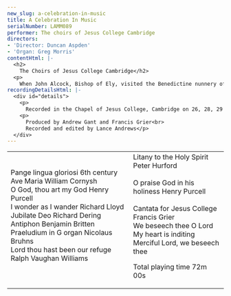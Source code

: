 ```yaml
---
new_slug: a-celebration-in-music
title: A Celebration In Music
serialNumber: LAMM089
performer: The choirs of Jesus College Cambridge
directors:
- 'Director: Duncan Aspden'
- 'Organ: Greg Morris'
contentHtml: |-
  <h2>
    The Choirs of Jesus College Cambridge</h2>
  <p>
    When John Alcock, Bishop of Ely, visited the Benedictine nunnery of St Radegund, he found only two nuns remaining - it is alleged - one of great age, the other pregnant. In 1496 he dissolved the convent and founded on the same site 'The College of the Blessed Virgin Mary, Saint John the Evangelist, and the Glorious Virgin Saint Radegund', from its first days commonly called Jesus College. The existing nunnery buildings, including the twelfth century Chapel and surrounding Cloister Court, were incorporated into the new college and are thus the oldest collegiate buildings in Cambridge. Together with the College, Alcock (pictured on the cover) founded a chantry and grammar school to provide music for Chapel worship. Following the Reformation, the school was closed, and apart from a brief period between 1634 and 1642, services were conducted without music until 1849. In this year, a choir on the Cathedral model was introduced on the initiative of one of the fellows, Sir John Sutton, who also made the gift of a new organ by Bishop. The college's decision to become co-residential in the late 1970s led to the formation of the Mixed Choir in 1982, to operate in conjunction with the now long-established choir of men and boys; the Gentlemen being common to both. The boys are all drawn from local schools, and come to college four times each week for services and rehearsals. The adult singers are principally Choral Exhibitioners of Jesus College who, in addition to singing the Chapel services, are reading for a degree (in a wide variety of subjects) given by the University. The choirs are recruited, administered and directed by two organ scholars. A number of former holders of the post have proceded to distinguished careers in church music, among them Peter Hurford (international organ recitalist), Richard Lloyd (former Organist of Hereford and Durham Cathedrals; composer), John Turner (former Organist of Glasgow Cathedral), Malcolm Archer (former Organist of Bristol Cathedral, now of Wells Cathedral) and James O'Donnell (Master of Music at Westminster Cathedral).</p>
recordingDetailsHtml: |-
  <div id="details">
    <p>
      Recorded in the Chapel of Jesus College, Cambridge on 26, 28, 29 June 1996 by kind permission of the Master and Fellows</p>
    <p>
      Produced by Andrew Gant and Francis Grier<br>
      Recorded and edited by Lance Andrews</p>
  </div>
---
```


<table class="tracktable">
  <tbody>
    <tr>
      <td class="column1">
        <span class="trackname">Pange lingua gloriosi </span> <span class="composer">6th century</span><br>
        <span class="trackname"> Ave Maria </span> <span class="composer">William Cornysh</span><br>
        <span class="trackname"> O God, thou art my God </span> <span class="composer">Henry Purcell</span><br>
        <span class="trackname"> I wonder as I wander</span><span class="composer"> Richard Lloyd</span><br>
        <span class="trackname"> Jubilate Deo </span> <span class="composer">Richard Dering</span><br>
        <span class="trackname"> Antiphon </span> <span class="composer">Benjamin Britten</span><br>
        <span class="trackname"> Praeludium in G organ </span> <span class="composer">Nicolaus Bruhns</span><br>
        <span class="trackname"> Lord thou hast been our refuge </span> <span class="composer">Ralph Vaughan Williams</span><br>
         </td>
      <td class="column2">
        <span class="trackname">Litany to the Holy Spirit </span> <span class="composer">Peter Hurford<br>
        </span><br>
        <span class="trackname"> O praise God in his holiness</span><span class="composer"> Henry Purcell<br>
        </span><br>
        <span class="trackname"> Cantata for Jesus College</span><span class="composer"> Francis Grier </span><br>
        <span class="trackname"> We beseech thee O Lord<br>
          My heart is inditing<br>
          Merciful Lord, we beseech thee</span>
        <p>					<span id="playingtime">Total playing time 72m 00s</span></p>
      </td>
    </tr>
  </tbody>
</table>
